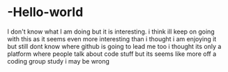 # -Hello-world
I don't know what I am doing but it is interesting.
i think ill keep on going with this as it seems even more interesting than i thought
i am enjoying it but still dont know where github is going to lead me too
i thought its only a platform where people talk about code stuff but its seems like more off a coding group study
i may be wrong
